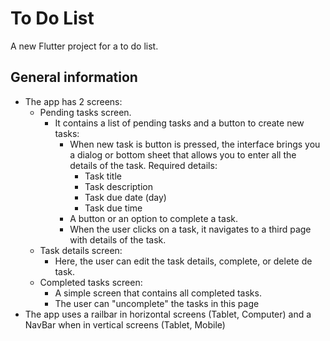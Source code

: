 # To Do List

A new Flutter project for a to do list.

## General information

- The app has 2 screens:
  - Pending tasks screen.
    - It contains a list of pending tasks and a button to create new tasks:
      - When new task is button is pressed, the interface brings you a dialog or bottom sheet that allows you to enter all the details of the task. Required details:
        - Task title
        - Task description
        - Task due date (day)
        - Task due time
      - A button or an option to complete a task.
      - When the user clicks on a task, it navigates to a third page with details of the task.
  - Task details screen:
    - Here, the user can edit the task details, complete, or delete de task.
  - Completed tasks screen:
    - A simple screen that contains all completed tasks. 
    - The user can "uncomplete" the tasks in this page 
- The app uses a railbar in horizontal screens (Tablet, Computer) and a NavBar when in vertical screens (Tablet, Mobile)


